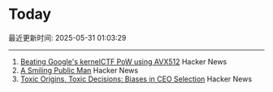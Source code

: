 # Today

最近更新时间: 2025-05-31 01:03:29

--- 
1. [Beating Google's kernelCTF PoW using AVX512](https://anemato.de/blog/kctf-vdf) Hacker News
2. [A Smiling Public Man](https://salmagundi.skidmore.edu/articles/1407-a-smiling-public-man) Hacker News
3. [Toxic Origins, Toxic Decisions: Biases in CEO Selection](https://papers.ssrn.com/sol3/papers.cfm?abstract_id=5270031) Hacker News
